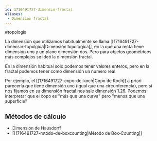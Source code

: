 ```yaml
---
id: 1716491727-dimensin-fractal
aliases:
 - Dimensión fractal
---
```


#topología 

La dimensión que utilizamos habitualmente se llama [[1716491727-dimensin-topolgica|Dimensión topológica]], en la que una recta tiene dimensión uno y un plano dimensión dos. Pero para objetos geométricos más complejos se ideó la dimensión fractal.

En la dimensión habitual solo podemos tener valores enteros, pero en la fractal podemos tener como dimensión un numero real.

Por ejemplo, el [[1716491727-copo-de-koch|Copo de Koch]] a priori parecería que tiene dimensión uno (igual que una circunferencia), pero si nos fijamos en su dimensión fractal nos sale dimensión 1.26. Podemos interpretar que el copo es "más que una curva" pero "menos que una superficie"

## Métodos de cálculo

- Dimensión de Hausdorff
- [[1716491727-mtodo-de-boxcounting|Método de Box-Counting]]

